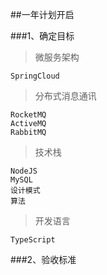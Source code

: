 ##一年计划开启

###1、确定目标
> 微服务架构
```
SpringCloud
```
> 分布式消息通讯
```
RocketMQ
ActiveMQ
RabbitMQ
```

> 技术栈
```
NodeJS
MySQL
设计模式
算法
```

> 开发语言
```
TypeScript
```

###2、验收标准
